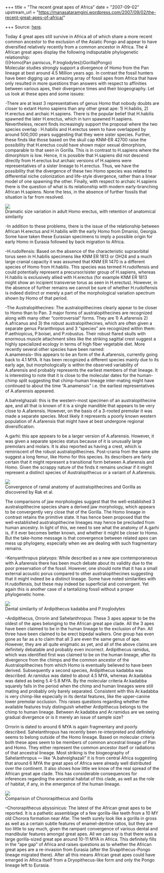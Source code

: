+++
title = "The recent great apes of Africa"
date = "2007-09-02"
upstream_url = "https://manasataramgini.wordpress.com/2007/09/02/the-recent-great-apes-of-africa/"

+++
Source: [here](https://manasataramgini.wordpress.com/2007/09/02/the-recent-great-apes-of-africa/).

Today 4 great apes still survive in Africa all of which share a more
recent common ancestor to the exclusion of the Asiatic Pongo and appear
to have diversified relatively recently from a common ancestor in
Africa. The 4 African great apes display the following indisputable
phylogenetic relationship:  
(((Homo(Pan paniscus, P.troglodytes))Gorilla)Pongo)  
Molecular studies strongly support a divergence of Homo from the Pan
lineage at best around 4.5 Million years ago. In contrast the fossil
hunters have been digging up an amazing array of fossil apes from Africa
that have only resulted in more questions than answers with respect to
affinities between various apes, their divergence times and their
biogeography. Let us look at these apes and some issues:

-There are at least 3 representatives of genus Homo that nobody doubts
are closer to extant Homo sapiens than any other great ape: 1)
H.habilis, 2) H.erectus and archaic H.sapiens. There is the popular
belief that H.habilis spawned the later H.erectus, which in turn spawned
H.sapiens. Nevertheless, recent finds increasingly support the proposal
where the two species overlap : H.habilis and H.erectus seem to have
overlapped by around 500,000 years suggesting that they were sister
species. Further, these finds like those based on the skull cap KNM-ER
42700 raise the possibility that H.erectus could have shown major sexual
dimorphism, comparable to that seen in Gorilla. This is in contrast to
H.sapiens where the dimorphism is low. Hence, it is possible that
H.sapiens did not descend directly from H.erectus but archaic versions
of H.sapiens were representatives of a sister lineage to H.erectus.
Thus, we have the possibility that the divergence of these two Homo
species was related to differential niche colonization and life-style
divergence, rather than a linear model of one spawning the other.
Finally, with respect to archaic H.sapiens there is the question of what
is its relationship with modern early-branching African H.sapiens. None
the less, in the absence of further fossils that situation is far from
resolved.

[![](https://i2.wp.com/bp2.blogger.com/_ZhvcTTaaD_4/RuK6vvXcXjI/AAAAAAAAANs/X9T9hNtVfNI/s320/herectus_skulls.jpg)](http://bp2.blogger.com/_ZhvcTTaaD_4/RuK6vvXcXjI/AAAAAAAAANs/X9T9hNtVfNI/s1600-h/herectus_skulls.jpg)  
Dramatic size variation in adult Homo erectus, with retention of
anatomical similarity

-In addition to these problems, there is the issue of the relationship
between African H.erectus and H.habilis with the early Homo from
Dmanisi, Georgia. Some have taken these Eurasian specimens to imply a
possible origin for early Homo in Eurasia followed by back migration to
Africa.

–H.rudolfensis: Based on the absence of the characteristic supraorbital
torus seen in H.habilis specimens like KNM ER 1813 or OH24 and a much
large cranial capacity it was assumed that KNM ER 1470 is a different
species of Homo from H.habilis. This species was termed H.rudolfensis
and could potentially represent a precursor/sister group of H.sapiens,
whereas H.habilis is exclusively allied with H.erectus (for example KNM
ER 1813 might show an incipient transverse torus as seen in H.erectus).
However, in the absence of further remains we cannot be sure of whether
H.rudolfensis is indeed distinct or merely a part of the morphological
variation spectrum shown by Homo of that period.

-The Australopithecines: The australopithecines clearly appear to be
closer to Homo than to Pan. 3 major forms of australopithecines are
recognized along with many other “controversial” forms. They are 1)
A.afarensis 2) A.africanus and 3) the robust australopithecines, which
are often given a separate genus Paranthropus and 3 “species” are
recognized within them: P.aethiopicus, P.boisei, and P.robustus. Their
robust flared skulls with enormous muscle attachment sites like the
striking sagittal crest suggest a highly specialized ecology in terms of
high fiber vegetable diet. More recently several other species have been
named:  
A.anamensis– this appears to be an form of the A.afarensis, currently
going back to 4.1 MYA. It has been recognized a different species mainly
due to its early age, but morphologically is within the observed
variability of A.afarensis and probably represents the earliest members
of that lineage. It is interesting to note that it is close to the
molecular dates for the human-chimp split suggesting that chimp-human
lineage inter-mating might have continued to about the time
“A.anamensis” i.e. the earliest representatives of A.afarensis
appeared.  
  
A.bahrelghazali: this is the western-most specimen of an
australopithecine ape, and all that is known of it is a single mandible
that appears to be very close to A.afarensis. However, on the basis of a
3-rooted premolar it was made a separate species. Most likely it
represents a poorly known western population of A.afarensis that might
have at best undergone regional diversification.

A.garhi: this ape appears to be a larger version of A.afarensis.
However, it was given a separate species status because of it is
unusually large premolars and molars. It is also reported as having a
crest, which is reminiscent of the robust australopithecines.
Post-crania from the same site suggest a long femur, like Homo for this
species. Its describers are fairly certain that it might represent a
transitional form between A.afarensis and Homo. Given the scrappy nature
of the finds it remains unclear if it might represent a distinct species
of Australopithecus or a variant of A.afarensis.

[![](https://i1.wp.com/bp2.blogger.com/_ZhvcTTaaD_4/RuK5tvXcXiI/AAAAAAAAANk/hC6tJaLys5o/s320/primate_ramus_convergence.jpg)](http://bp2.blogger.com/_ZhvcTTaaD_4/RuK5tvXcXiI/AAAAAAAAANk/hC6tJaLys5o/s1600-h/primate_ramus_convergence.jpg)  
Convergence of ramal anatomy of australopithecines and Gorilla as
discovered by Rak et al.

The comparisons of jaw morphologies suggest that the well-established 3
australopithecine species share a derived jaw morphology, which appears
to be convergently very close that of the Gorilla. The Homo lineage in
contrast retains the primitive state. It has hence been proposed that
the well-established australopithecine lineages may hence be precluded
from human ancestry. In light of this, we need to see what the anatomy
of A.garhi is, if it ever becomes better known, and whether it might be
closer to Homo. But the take-home message is that convergence between
related apes can mess up phylogeny, especially when we are dealing with
such fragmentary remains.

–Kenyanthropus platyops: While described as a new ape contemporaneous
with A.afarensis there has been much debate about its validity due to
the poor preservation of the fossil. However, one should note that it
has a small external acoustic porus compared to other australopithecines
suggesting that it might indeed be a distinct lineage. Some have noted
similarities with H.rudolfensis, but these may indeed be superficial and
convergent. Yet again this is another case of a tantalizing fossil
without a proper phylogenetic home.

[![](https://i1.wp.com/bp2.blogger.com/_ZhvcTTaaD_4/RuK7uvXcXkI/AAAAAAAAAN0/0VQDl-CObLA/s320/Ardipithecus_chimp.jpg)](http://bp2.blogger.com/_ZhvcTTaaD_4/RuK7uvXcXkI/AAAAAAAAAN0/0VQDl-CObLA/s1600-h/Ardipithecus_chimp.jpg)  
Dental similarity of Ardipithecus kadabba and P.troglodytes

–Ardipithecus, Orrorin and Sahelanthropus: These 3 apes appear to be the
oldest of the apes belonging to the African great ape clade. All the 3
apes have been claimed to be in the human lineage to the exclusion of
Pan. All three have been claimed to be erect bipedal walkers. One group
has even gone as far as a to claim that all 3 are even the same genus of
ape. However, they are all quite enigmatic as yet, and all of the above
claims are definitely debatable and probably even incorrect.
Ardipithecus ramidus, which was identified first was claimed to be on
the human lineage, after its divergence from the chimps and the common
ancestor of the Australopithecines from which Homo is eventually
believed to have been derived. Subsequently a second species,
Ardipithecus kadabba was described. Ar.ramidus was dated to about 4.5
MYA, whereas Ar.kadabba was dated as being 5.4-5.8 MYA. By the molecular
criteria Ar.kadabba squarely falls in the period when the chimp and
human lineages were still mating and probably only barely separated.
Consistent with this Ar.kadabba is very chimp-like especially in its
dental features, like the upper-canine lower premolar occlusion. This
raises questions regarding whether the available features truly
distinguish whether Ardipithecus belongs to the chimp to human lineage.
Between Ar.kadabba and Ar.ramidus are we seeing gradual divergence or is
it merely an issue of sample size?

Orrorin is dated to around 6 MYA is again fragmentary and poorly
described. Sahelanthropus has recently been re-interpreted and
definitely seems to belong outside of the Homo lineage. Based on
molecular criteria both these apes seem to be members of common
ancestral lineage of Pan and Homo. They either represent the common
ancestor itself or radiations of that ancestral lineage. Most striking
is the biogeography of Sahelanthropus — like “A.bahrelghazali” it is
from central Africa suggesting that around 6 MYA the great apes of
Africa were already well distributed over the continent. It also shows
how little we know of the real spread of the African great ape clade.
This has considerable consequences for inferences regarding the
ancestral habitat of this clade, as well as the role of habitat, if any,
in the emergence of the human lineage.

[![](https://i2.wp.com/bp1.blogger.com/_ZhvcTTaaD_4/RuK-IfXcXlI/AAAAAAAAAN8/zv4rv81Tj8A/s320/chororapithecus.jpg)](http://bp1.blogger.com/_ZhvcTTaaD_4/RuK-IfXcXlI/AAAAAAAAAN8/zv4rv81Tj8A/s1600-h/chororapithecus.jpg)  
Comparison of Chororapithecus and Gorilla

–Chororapithecus abyssinicus: The latest of the African great apes to be
reported. It is a pathetic assemblage of a few gorilla-like teeth from a
10 MY old Chorora formation near Afar. The teeth surely look like a
gorilla in gross as well as a certain subtle features of enamel-dentine
ratios, but they are too little to say much, given the rampant
convergence of various dental and mandibular features amongst great
apes. All we can say is that there was a large gorilla-sized great ape
around 10-11 MYA in Africa. This definitely fills in the “ape gap” of
Africa and raises questions as to whether the African great apes are a
re-invasion from Eurasia (after the Sivapithecus-Pongo lineage migrated
there). After all this means African great apes could have emerged in
Africa itself from a Dryopithecus-like form and only the Pongo lineage
left to Eurasia.

